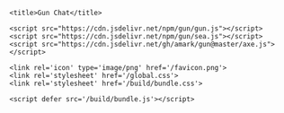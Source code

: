 
<!DOCTYPE html>
<html lang="en">
<head>
	<meta charset='utf-8'>
	<meta name='viewport' content='width=device-width,initial-scale=1'>

	<title>Gun Chat</title>

	<script src="https://cdn.jsdelivr.net/npm/gun/gun.js"></script>
	<script src="https://cdn.jsdelivr.net/npm/gun/sea.js"></script>
	<script src="https://cdn.jsdelivr.net/gh/amark/gun@master/axe.js"></script>

	<link rel='icon' type='image/png' href='/favicon.png'>
	<link rel='stylesheet' href='/global.css'>
	<link rel='stylesheet' href='/build/bundle.css'>

	<script defer src='/build/bundle.js'></script>
</head>

<body>
</body>
</html>